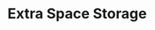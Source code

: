 ---
title: "Extra Space Storage"
url: /aurora/extra-space-storage-east-40th-avenue-15/
shop: storage rental
---